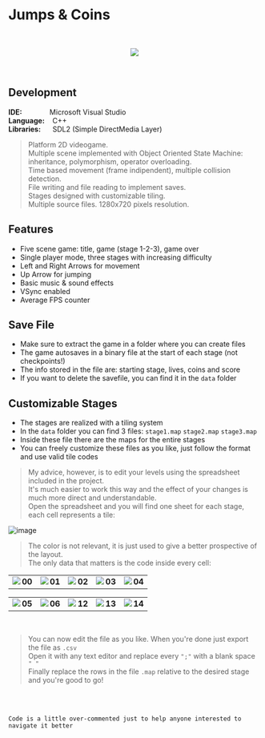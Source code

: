 # Jumps & Coins
<br/>

<p align="center">
  <img src="http://emanuelecarrino.altervista.org/images/portfolio/platform_1280x720.png" />
</p>
<br/>

## Development
**IDE:** &nbsp;&nbsp;&nbsp;&nbsp;&nbsp;&nbsp;&nbsp;&nbsp;&nbsp;&nbsp;&nbsp;&nbsp; Microsoft Visual Studio  
**Language:** &nbsp;&nbsp; C++  
**Libraries:** &nbsp;&nbsp;&nbsp;&nbsp; SDL2 (Simple DirectMedia Layer)
<br/>
> Platform 2D videogame.  
> Multiple scene implemented with Object Oriented State Machine:  
> inheritance, polymorphism, operator overloading.  
> Time based movement (frame indipendent), multiple collision detection.  
> File writing and file reading to implement saves.  
> Stages designed with customizable tiling.  
> Multiple source files. 1280x720 pixels resolution.  

## Features
* Five scene game: title, game (stage 1-2-3), game over
* Single player mode, three stages with increasing difficulty
* Left and Right Arrows for movement
* Up Arrow for jumping
* Basic music & sound effects
* VSync enabled
* Average FPS counter

## Save File
* Make sure to extract the game in a folder where you can create files
* The game autosaves  in a binary file at the start of each stage (not checkpoints!)
* The info stored in the file are: starting stage, lives, coins and score
* If you want to delete the savefile, you can find it in the `data` folder 

## Customizable Stages
* The stages are realized with a tiling system
* In the `data` folder you can find 3 files: `stage1.map`  `stage2.map`  `stage3.map`
* Inside these file there are the maps for the entire stages
* You can freely customize these files as you like, just follow the format and use valid tile codes

> My advice, however, is to edit your levels using the spreadsheet included in the project.  
> It's much easier to work this way and the effect of your changes is much more direct and understandable.  
> Open the spreadsheet and you will find one sheet for each stage, each cell represents a tile:  
  
![image](https://user-images.githubusercontent.com/88102377/169651515-5b4b144c-2eea-4462-8a1e-27a5d8284408.png)
  
> The color is not relevant, it is just used to give a better prospective of the layout.  
> The only data that matters is the code inside every cell:  

<table>
  <tr>
    <td valign="top"><img align="left" src="https://user-images.githubusercontent.com/88102377/169857874-e12e82f6-836f-4e50-9d26-69e8c5a99b7e.png"/><b> 00 </b></td>
    <td valign="top"><img align="left" src="https://user-images.githubusercontent.com/88102377/169842473-5d66d0e1-bac5-42e5-a742-d17cc75aefee.png"/><b> 01 </b></td>
    <td valign="top"><img align="left" src="https://user-images.githubusercontent.com/88102377/169850543-4028d58d-93ae-4fe6-87e3-d10074f3ffc4.png"/><b> 02 </b></td>
    <td valign="top"><img align="left" src="https://user-images.githubusercontent.com/88102377/169850288-c57e448f-7abf-4adc-a1d2-5e7ceb4e3456.png"/><b> 03 </b></td>
    <td valign="top"><img align="left" src="https://user-images.githubusercontent.com/88102377/169850304-73fbe59a-a557-4389-a8d4-9db72ce8c279.png"/><b> 04 </b></td>
  </tr>
</table>
<table>
  <tr>
    <td valign="top"><img align="left" src="https://user-images.githubusercontent.com/88102377/169848922-f72913aa-c8e0-4301-9613-00655d39d21f.png"/><b> 05 </b></td>
    <td valign="top"><img align="left" src="https://user-images.githubusercontent.com/88102377/169848937-939414ca-3329-47ac-a97d-32a94c3aa7ea.png"/><b> 06 </b></td>
    <td valign="top"><img align="left" src="https://user-images.githubusercontent.com/88102377/169848986-cd89ec1e-5d64-4879-99e2-55fa775e8ee9.png"/><b> 12 </b></td>
    <td valign="top"><img align="left" src="https://user-images.githubusercontent.com/88102377/169848995-2349ae62-b0e3-4bae-bcc9-c3f7eb02c74b.png"/><b> 13 </b></td>
    <td valign="top"><img align="left" src="https://user-images.githubusercontent.com/88102377/169849000-1867815a-9e9b-487c-b053-b086a992e04a.png"/><b> 14 </b></td>
  </tr>
</table>

<br/>

> You can now edit the file as you like. When you're done just export the file as `.csv`  
> Open it with any text editor and replace every `";"` with a blank space `" "`  
> Finally replace the rows in the file `.map` relative to the desired stage and you're good to go!  

<br/>
<br/>

`Code is a little over-commented just to help anyone interested to navigate it better`  
